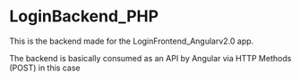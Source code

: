 # LoginBackend_PHP

This is the backend made for the LoginFrontend_Angularv2.0 app.

The backend is basically consumed as an API by Angular via HTTP Methods (POST) in this case
